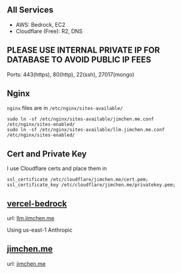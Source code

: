 ## All Services

- AWS: Bedrock, EC2
- Cloudflare (Free): R2, DNS

## PLEASE USE INTERNAL PRIVATE IP FOR DATABASE TO AVOID PUBLIC IP FEES

Ports: 443(https), 80(http), 22(ssh), 27017(mongo)

## Nginx

`nginx` files are in `/etc/nginx/sites-available/`

```
sudo ln -sf /etc/nginx/sites-available/jimchen.me.conf /etc/nginx/sites-enabled/
sudo ln -sf /etc/nginx/sites-available/llm.jimchen.me.conf /etc/nginx/sites-enabled/
```

## Cert and Private Key

I use Cloudflare certs and place them in

```
ssl_certificate /etc/cloudflare/jimchen.me/cert.pem;
ssl_certificate_key /etc/cloudflare/jimchen.me/privatekey.pem;
```

## [vercel-bedrock](https://github.com/jimchen2/vercel-bedrock)

url: [llm.jimchen.me](https://llm.jimchen.me)

Using us-east-1 Anthropic

## [jimchen.me](https://github.com/jimchen2/My-Website-New)

url: [jimchen.me](https://jimchen.me)